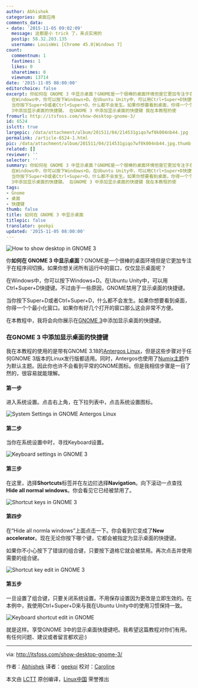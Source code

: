 ```yaml
---
author: Abhishek
categories: 桌面应用
comments_data:
- date: '2015-11-05 09:02:09'
  message: 这都是小 trick 了，来点实用的
  postip: 58.32.203.135
  username: LouisWei [Chrome 45.0|Windows 7]
count:
  commentnum: 1
  favtimes: 1
  likes: 0
  sharetimes: 0
  viewnum: 13714
date: '2015-11-05 08:00:00'
editorchoice: false
excerpt: 你如何在 GNOME 3 中显示桌面？GNOME是一个很棒的桌面环境但是它更加专注于在程序间切换。如果你想关闭所有运行中的窗口，仅仅显示桌面呢？
  在Windows中，你可以按下Windows+D。在Ubuntu Unity中，可以用Ctrl+Super+D快捷键。不过由于一些原因，GNOME禁用了显示桌面的快捷键。
  当你按下Super+D或者Ctrl+Super+D，什么都不会发生。如果你想要看到桌面，你得一个个最小化窗口。如果你有好几个打开的窗口那么这会非常不方便。 在本教程中，我将会向你展示在GNOME
  3中添加显示桌面的快捷键。 在GNOME 3 中添加显示桌面的快捷键 我在本教程的使
fromurl: http://itsfoss.com/show-desktop-gnome-3/
id: 6524
islctt: true
largepic: /data/attachment/album/201511/04/214531giqo7wf0k004nb44.jpg
permalink: /article-6524-1.html
pic: /data/attachment/album/201511/04/214531giqo7wf0k004nb44.jpg.thumb.jpg
related: []
reviewer: ''
selector: ''
summary: 你如何在 GNOME 3 中显示桌面？GNOME是一个很棒的桌面环境但是它更加专注于在程序间切换。如果你想关闭所有运行中的窗口，仅仅显示桌面呢？
  在Windows中，你可以按下Windows+D。在Ubuntu Unity中，可以用Ctrl+Super+D快捷键。不过由于一些原因，GNOME禁用了显示桌面的快捷键。
  当你按下Super+D或者Ctrl+Super+D，什么都不会发生。如果你想要看到桌面，你得一个个最小化窗口。如果你有好几个打开的窗口那么这会非常不方便。 在本教程中，我将会向你展示在GNOME
  3中添加显示桌面的快捷键。 在GNOME 3 中添加显示桌面的快捷键 我在本教程的使
tags:
- Gnome
- 桌面
- 快捷键
thumb: false
title: 如何在 GNOME 3 中显示桌面
titlepic: false
translator: geekpi
updated: '2015-11-05 08:00:00'
---
```


![How to show desktop in GNOME 3](/data/attachment/album/201511/04/214531giqo7wf0k004nb44.jpg)


你**如何在 GNOME 3 中显示桌面**？GNOME是一个很棒的桌面环境但是它更加专注于在程序间切换。如果你想关闭所有运行中的窗口，仅仅显示桌面呢？


在Windows中，你可以按下Windows+D。在Ubuntu Unity中，可以用Ctrl+Super+D快捷键。不过由于一些原因，GNOME禁用了显示桌面的快捷键。


当你按下Super+D或者Ctrl+Super+D，什么都不会发生。如果你想要看到桌面，你得一个个最小化窗口。如果你有好几个打开的窗口那么这会非常不方便。


在本教程中，我将会向你展示在[GNOME 3](https://www.gnome.org/gnome-3/)中添加显示桌面的快捷键。


### 在GNOME 3 中添加显示桌面的快捷键


我在本教程的使用的是带有GNOME 3.18的[Antergos Linux](http://itsfoss.com/tag/antergos/)，但是这些步骤对于任何GNOME 3版本的Linux发行版都适用。同时，Antergos也使用了[Numix主题](/article-3281-1.html)作为默认主题。因此你也许不会看到平常的GNOME图标。但是我相信步骤是一目了然的，很容易就能理解。


#### 第一步


进入系统设置。点击右上角，在下拉列表中，点击系统设置图标。


![System Settings in GNOME Antergos Linux](/data/attachment/album/201511/04/214532a51tz8rygh1yb1ga.png)


#### 第二步


当你在系统设置中时，寻找Keyboard设置。


![Keyboard settings in GNOME 3](/data/attachment/album/201511/04/214533l5jfyfncvut5dtn8.png)


#### 第三步


在这里，选择**Shortcuts**标签并在左边拦选择**Navigation**。向下滚动一点查找**Hide all normal windows**。你会看见它已经被禁用了。


![Shortcut keys in GNOME 3](/data/attachment/album/201511/04/214535y5dmpd8ugp3capyl.jpg)


#### 第四步


在“Hide all normla windows”上面点击一下。你会看到它变成了**New accelerator**。现在无论你按下哪个键，它都会被指定为显示桌面的快捷键。


如果你不小心按下了错误的组合键，只要按下退格它就会被禁用。再次点击并使用需要的组合键。


![Shortcut key edit in GNOME 3](/data/attachment/album/201511/04/214539waz4e4tne4ij9jut.jpg)


#### 第五步


一旦设置了组合键，只要关闭系统设置。不用保存设置因为更改是立即生效的。在本例中，我使用Ctrl+Super+D来与我在Ubuntu Unity中的使用习惯保持一致。


![Keyboard shortcut edit in GNOME](/data/attachment/album/201511/04/214542vb22b737yx22bdlb.jpg)


就是这样。享受GNOME 3中的显示桌面快捷键吧。我希望这篇教程对你们有用。有任何问题、建议或者留言都欢迎:)




---


via: <http://itsfoss.com/show-desktop-gnome-3/>


作者：[Abhishek](http://itsfoss.com/author/abhishek/) 译者：[geekpi](https://github.com/geekpi) 校对：[Caroline](https://github.com/carolinewuyan)


本文由 [LCTT](https://github.com/LCTT/TranslateProject) 原创编译，[Linux中国](https://linux.cn/) 荣誉推出
